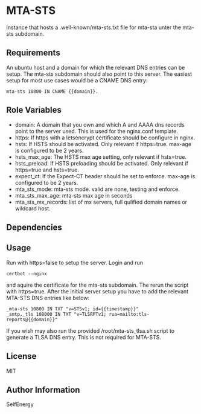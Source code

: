 MTA-STS
=========

Instance that hosts a .well-known/mta-sts.txt file for mta-sta unter the mta-sts subdomain.


Requirements
------------

An ubuntu host and a domain for which the relevant DNS entries can be setup.
The mta-sts subdomain should also point to this server. The easiest setup for most use cases would be a CNAME DNS entry:
```
mta-sts 10800 IN CNAME {{domain}}.
```

Role Variables
--------------

* domain: A domain that you own and which A and AAAA dns records point to the server used. This is used for the nginx.conf template.
* https: If https with a letsencrypt certificate should be configure in nginx.
* hsts: If HSTS should be activated. Only relevant if https=true. max-age is configured to be 2 years.
* hsts_max_age: The HSTS max age setting, only relevant if hsts=true.
* hsts_preload: If HSTS preloading should be activated. Only relevant if https=true and hsts=true.
* expect_ct: If the Expect-CT header should be set to enforce. max-age is configured to be 2 years.
* mta_sts_mode: mta-sts mode. valid are none, testing and enforce.
* mta_sts_max_age: mta-sts max age in seconds
* mta_sts_mx_records: list of mx servers, full qulified domain names or wildcard host.

Dependencies
------------


Usage
----------------
Run with https=false to setup the server. Login and run
```
certbot --nginx
```
and aquire the certificate for the mta-sts subdomain. The rerun the script with https=true.
After the initial server setup you have to add the relevant MTA-STS DNS entries like below:
```
_mta-sts 10800 IN TXT "v=STSv1; id={{timestamp}}"
_smtp._tls 108000 IN TXT "v=TLSRPTv1; rua=mailto:tls-reports@{{domain}}"
```
If you wish may also run the provided /root/mta-sts_tlsa.sh script to generate a TLSA DNS entry.
This is not required for MTA-STS.

License
-------

MIT

Author Information
------------------

SelfEnergy
